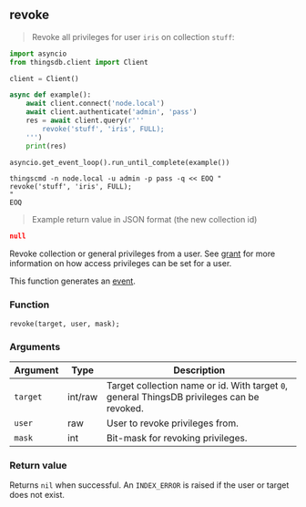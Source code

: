 ## revoke

> Revoke all privileges for user `iris` on collection `stuff`:

```python
import asyncio
from thingsdb.client import Client

client = Client()

async def example():
    await client.connect('node.local')
    await client.authenticate('admin', 'pass')
    res = await client.query(r'''
        revoke('stuff', 'iris', FULL);
    ''')
    print(res)

asyncio.get_event_loop().run_until_complete(example())
```

```shell
thingscmd -n node.local -u admin -p pass -q << EOQ "
revoke('stuff', 'iris', FULL);
"
EOQ
```

> Example return value in JSON format (the new collection id)

```json
null
```

Revoke collection or general privileges from a user. See [grant](#grant) for more information on
how access privileges can be set for a user.

This function generates an [event](#events).

### Function
`revoke(target, user, mask);`

### Arguments
Argument | Type | Description
-------- | ---- | -----------
`target` | int/raw | Target collection name or id. With target `0`, general ThingsDB privileges can be revoked.
`user` | raw | User to revoke privileges from.
`mask` | int | Bit-mask for revoking privileges.

### Return value
Returns `nil` when successful. An `INDEX_ERROR` is raised if the user or target
does not exist.
